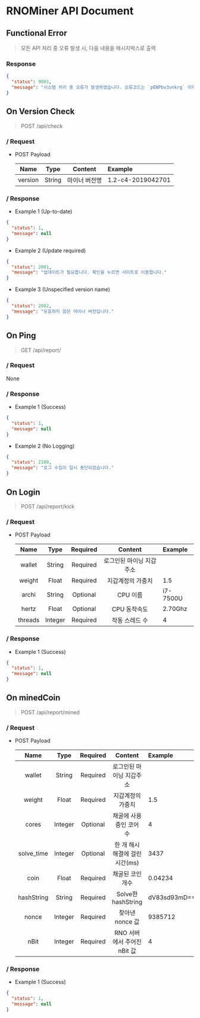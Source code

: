 # RNOMiner API Document

## Functional Error
> 모든 API 처리 중 오류 발생 시, 다음 내용을 메시지박스로 출력

### Response
```json
{
  "status": 9001,
  "message": "시스템 처리 중 오류가 발생하였습니다. 오류코드는 `pENPbv3vnkrg` 이며, 지속적인 오류 발생 시 c01n.4n4lyt1cs@gmail.com에 제보해주시기 바랍니다."
}
```

## On Version Check
> POST /api/check

### / Request
- POST Payload

    | Name | Type | Content | Example |
    |:----:|:----:|:-------:|:--------|
    | version | String | 마이너 버전명 | 1.2-c4-2019042701 |

### / Response
- Example 1 (Up-to-date)
```json
{
  "status": 1,
  "message": null
}
```

- Example 2 (Update required)
```json
{
  "status": 2001,
  "message": "업데이트가 필요합니다. 확인을 누르면 사이트로 이동합니다."
}
```

- Example 3 (Unspecified version name)
```json
{
  "status": 2002,
  "message": "유효하지 않은 마이너 버전입니다."
}
```

## On Ping
> GET /api/report/

### / Request
None

### / Response
- Example 1  (Success)
```json
{
  "status": 1,
  "message": null
}
```

- Example 2 (No Logging)
```json
{
  "status": 2100,
  "message": "로그 수집이 일시 중단되었습니다."
}
```

## On Login
> POST /api/report/kick

### / Request
- POST Payload

    | Name | Type | Required | Content | Example |
    |:----:|:----:|:--------:|:-------:|:--------|
    | wallet | String | Required | 로그인된 마이닝 지갑주소 |  |
    | weight | Float | Required | 지갑계정의 가중치 | 1.5 |
    | archi | String | Optional | CPU 이름 | i7-7500U |
    | hertz | Float | Optional | CPU 동작속도 | 2.70Ghz |
    | threads | Integer | Required | 작동 스레드 수 | 4 |
    
### / Response
- Example 1 (Success)
```json
{
  "status": 1,
  "message": null
}
```

## On minedCoin
> POST /api/report/mined

### / Request
- POST Payload

    | Name | Type | Required | Content | Example |
    |:----:|:----:|:-------:|:-------:|:--------|
    | wallet | String | Required | 로그인된 마이닝 지갑주소 |  |
    | weight | Float | Required | 지갑계정의 가중치 | 1.5 |
    | cores | Integer | Optional | 채굴에 사용중인 코어 수 | 4 |
    | solve_time | Integer | Optional | 한 개 해시 해결에 걸린 시간(ms) | 3437 |
    | coin | Float | Required | 채굴된 코인 개수 | 0.04234 |
    | hashString | String | Required | Solve한 hashString | dV83sd93mD== |
    | nonce | Integer | Required | 찾아낸 nonce 값 | 9385712 |
    | nBit | Integer | Required | RNO 서버에서 주어진 nBit 값 | 4 |
    
### / Response
- Example 1 (Success)
```json
{
  "status": 1,
  "message": null
}
```
